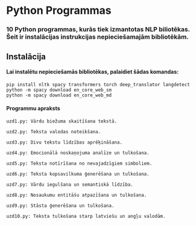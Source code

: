 # Python Programmas

### 10 Python programmas, kurās tiek izmantotas NLP biliotēkas. Šeit ir instalācijas instrukcijas nepieciešamajām bibliotēkām.

## Instalācija

#### Lai instalētu nepieciešamās bibliotēkas, palaidiet šādas komandas:

```
pip install nltk spacy transformers torch deep_translator langdetect
python -m spacy download en_core_web_sm
python -m spacy download en_core_web_md
```
#### Programmu apraksts

    uzd1.py: Vārdu biežuma skaitīšana tekstā.

    uzd2.py: Teksta valodas noteikšana.

    uzd3.py: Divu tekstu līdzības aprēķināšana.

    uzd4.py: Emocionālā noskaņojuma analīze un tulkošana.

    uzd5.py: Teksta notīrīšana no nevajadzīgiem simboliem.

    uzd6.py: Teksta kopsavilkuma ģenerēšana un tulkošana.

    uzd7.py: Vārdu iegulšana un semantiskā līdzība.

    uzd8.py: Nosaukumu entitāšu atpazīšana un tulkošana.

    uzd9.py: Stāsta ģenerēšana un tulkošana.

    uzd10.py: Teksta tulkošana starp latviešu un angļu valodām.

